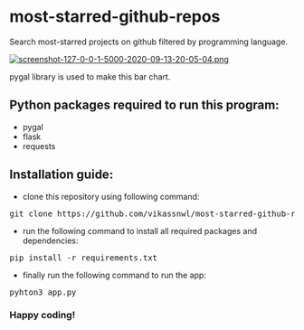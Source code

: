 # most-starred-github-repos
Search most-starred projects on github filtered by programming language.

[![screenshot-127-0-0-1-5000-2020-09-13-20-05-04.png](https://i.postimg.cc/022YPtNV/screenshot-127-0-0-1-5000-2020-09-13-20-05-04.png)](https://postimg.cc/0rFMC0DS)

pygal library is used to make this bar chart.

## Python packages required to run this program:
- pygal
- flask
- requests

## Installation guide:
- clone this repository using following command:
<pre>git clone https://github.com/vikassnwl/most-starred-github-repos.git</pre>
- run the following command to install all required packages and dependencies:
<pre>pip install -r requirements.txt</pre>
- finally run the following command to run the app:
<pre>pyhton3 app.py</pre>
### Happy coding!
